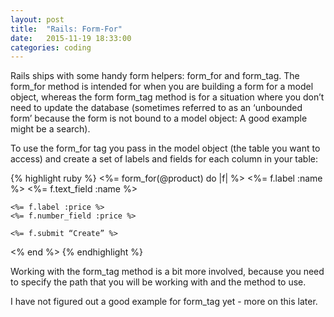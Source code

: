 ```yaml
---
layout: post
title:  "Rails: Form-For"
date:   2015-11-19 18:33:00
categories: coding
---
```


Rails ships with some handy form helpers: form_for and form_tag. The form_for method is intended for when you are building a form for a model object, whereas the form form_tag method is for a situation where you don’t need to update the database (sometimes referred to as an ‘unbounded form’ because the form is not bound to a model object: A good example might be a search).

To use the form_for tag you pass in the model object (the table you want to access) and create a set of labels and fields for each column in your table:

{% highlight ruby %}
<%= form_for(@product) do |f| %>
    <%= f.label :name %>
    <%= f.text_field :name %>

    <%= f.label :price %>
    <%= f.number_field :price %>

    <%= f.submit “Create” %>
<% end %>
{% endhighlight %}

Working with the form_tag method is a bit more involved, because you need to specify the path that you will be working with and the method to use.

I have not figured out a good example for form_tag yet - more on this later.
